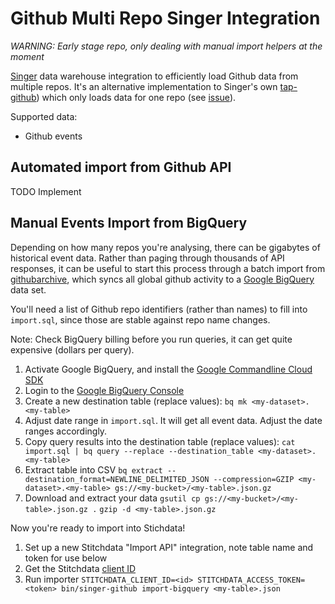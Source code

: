 # Github Multi Repo Singer Integration

*WARNING: Early stage repo, only dealing with manual import helpers at the moment*

[Singer](https://singer.io/) data warehouse integration to
efficiently load Github data from multiple repos.
It's an alternative implementation to Singer's own [tap-github](https://github.com/singer-io/tap-github))
which only loads data for one repo (see [issue](https://github.com/singer-io/tap-github/issues/19)).

Supported data:

 * Github events

## Automated import from Github API

TODO Implement

## Manual Events Import from BigQuery

Depending on how many repos you're analysing,
there can be gigabytes of historical event data.
Rather than paging through thousands of API responses,
it can be useful to start this process through a batch import
from [githubarchive](http://www.githubarchive.org/),
which syncs all global github activity to a [Google BigQuery](https://cloud.google.com/bigquery/)
data set.

You'll need a list of Github repo identifiers (rather than names)
to fill into `import.sql`, since those are stable against repo name changes.

Note: Check BigQuery billing before you run queries,
it can get quite expensive (dollars per query).

1. Activate Google BigQuery, and install the [Google Commandline Cloud SDK](https://cloud.google.com/bigquery/docs/quickstarts/quickstart-command-line)
1. Login to the [Google BigQuery Console](https://cloud.google.com/bigquery/)
1. Create a new destination table (replace values):
   ```bq mk <my-dataset>.<my-table>```
1. Adjust date range in `import.sql`.
   It will get all event data. Adjust the date ranges accordingly.
1. Copy query results into the destination table (replace values):
   ```cat import.sql | bq query --replace --destination_table <my-dataset>.<my-table>```
1. Extract table into CSV
   ```bq extract --destination_format=NEWLINE_DELIMITED_JSON --compression=GZIP <my-dataset>.<my-table> gs://<my-bucket>/<my-table>.json.gz```
1. Download and extract your data
   ```gsutil cp gs://<my-bucket>/<my-table>.json.gz .```
   ```gzip -d <my-table>.json.gz```

Now you're ready to import into Stichdata!

1. Set up a new Stitchdata "Import API" integration, note table name and token for use below
1. Get the Stitchdata [client ID](https://www.stitchdata.com/docs/integrations/import-api#client-id)
1. Run importer
   ```STITCHDATA_CLIENT_ID=<id> STITCHDATA_ACCESS_TOKEN=<token> bin/singer-github import-bigquery <my-table>.json```